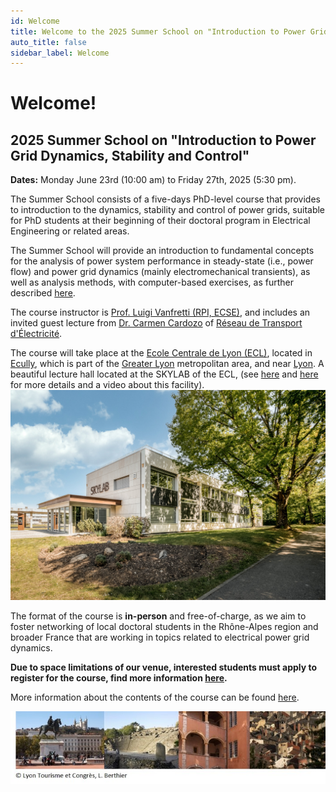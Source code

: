 ```yaml
---
id: Welcome
title: Welcome to the 2025 Summer School on "Introduction to Power Grid Dynamics, Stability and Control"
auto_title: false
sidebar_label: Welcome
---
```


# Welcome!

## 2025 Summer School on "Introduction to Power Grid Dynamics, Stability and Control"

**Dates:** Monday June 23rd (10:00 am) to Friday 27th, 2025 (5:30 pm).

The Summer School consists of a five-days PhD-level course that provides to introduction to the dynamics, stability and control of power grids, suitable for PhD students at their beginning of their doctoral program in Electrical Engineering or related areas.

The Summer School will provide an introduction to fundamental concepts for the analysis of power system performance in steady-state (i.e., power flow) and power grid dynamics (mainly electromechanical transients), as well as analysis methods, with computer-based exercises, as further described [here](./02_Course-Content.md).

The course instructor is [Prof. Luigi Vanfretti (RPI, ECSE)](https://faculty.rpi.edu/luigi-vanfretti), and includes an invited guest lecture from [Dr. Carmen Cardozo](https://www.linkedin.com/in/carmen-cardozo/) of [Réseau de Transport d'Électricité](https://www.rte-france.com/en/home).

The course will take place at the [Ecole Centrale de Lyon (ECL)](https://www.ec-lyon.fr/en), located in [Ecully](https://fr.wikipedia.org/wiki/%C3%89cully), which is part of the [Greater Lyon](https://en.wikipedia.org/wiki/Metropolis_of_Lyon) metropolitan area, and near [Lyon](https://en.visiterlyon.com/). A beautiful lecture hall located at the SKYLAB of the ECL, (see [here](https://www.youtube.com/watch?v=g4hIaQZmtjU) and [here](https://www.ec-lyon.fr/en/campuses/campus-lyon-ecully/life-and-innovation-spaces-centrale-lyon) for more details and a video about this facility).
<img src="./assets/skylab.jpg" width=600>

The format of the course is **in-person** and free-of-charge, as we aim to foster networking of local doctoral students in the Rhône-Alpes region and broader France that are working in topics related to electrical power grid dynamics.

**Due to space limitations of our venue, interested students must apply to register for the course, find more information [here](./05_Registration.md).**

More information about the contents of the course can be found [here](./02_Course-Content.md).

<img src="./assets/footer.jpg" width=600>